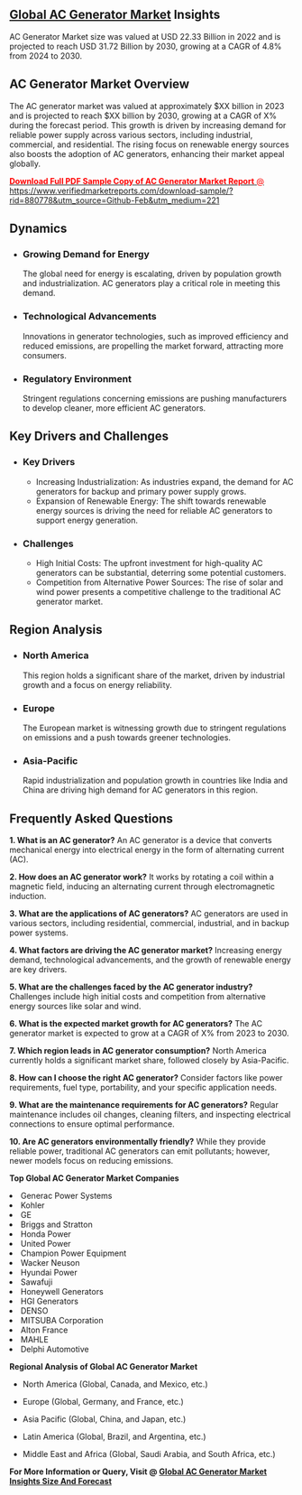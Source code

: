 <h2><a href="https://www.verifiedmarketreports.com/download-sample/?rid=880778&amp;utm_source=Github&amp;utm_medium=221" target="_blank">Global AC Generator Market</a> Insights</h2><p>AC Generator Market size was valued at USD 22.33 Billion in 2022 and is projected to reach USD 31.72 Billion by 2030, growing at a CAGR of 4.8% from 2024 to 2030.</p><p> <!DOCTYPE html> <html lang="en"> <head> <meta charset="UTF-8"> <meta name="viewport" content="width=device-width, initial-scale=1.0"> <title>AC Generator Market Overview</title> </head> <body> <h2>AC Generator Market Overview</h2> <p>The AC generator market was valued at approximately $XX billion in 2023 and is projected to reach $XX billion by 2030, growing at a CAGR of X% during the forecast period. This growth is driven by increasing demand for reliable power supply across various sectors, including industrial, commercial, and residential. The rising focus on renewable energy sources also boosts the adoption of AC generators, enhancing their market appeal globally.</p> <p><a href="#"><p><span class=""><span style="color: #ff0000;"><strong>Download Full PDF Sample Copy of AC Generator Market Report</strong> @ </span><a href="https://www.verifiedmarketreports.com/download-sample/?rid=880778&amp;utm_source=Github-Feb&amp;utm_medium=221" target="_blank">https://www.verifiedmarketreports.com/download-sample/?rid=880778&amp;utm_source=Github-Feb&amp;utm_medium=221</a></span></p></a></p> <h2>Dynamics</h2> <ul> <li><h3>Growing Demand for Energy</h3> The global need for energy is escalating, driven by population growth and industrialization. AC generators play a critical role in meeting this demand.</li> <li><h3>Technological Advancements</h3> Innovations in generator technologies, such as improved efficiency and reduced emissions, are propelling the market forward, attracting more consumers.</li> <li><h3>Regulatory Environment</h3> Stringent regulations concerning emissions are pushing manufacturers to develop cleaner, more efficient AC generators.</li> </ul> <h2>Key Drivers and Challenges</h2> <ul> <li><h3>Key Drivers</h3> <ul> <li>Increasing Industrialization: As industries expand, the demand for AC generators for backup and primary power supply grows.</li> <li>Expansion of Renewable Energy: The shift towards renewable energy sources is driving the need for reliable AC generators to support energy generation.</li> </ul> </li> <li><h3>Challenges</h3> <ul> <li>High Initial Costs: The upfront investment for high-quality AC generators can be substantial, deterring some potential customers.</li> <li>Competition from Alternative Power Sources: The rise of solar and wind power presents a competitive challenge to the traditional AC generator market.</li> </ul> </li> </ul> <h2>Region Analysis</h2> <ul> <li><h3>North America</h3> This region holds a significant share of the market, driven by industrial growth and a focus on energy reliability.</li> <li><h3>Europe</h3> The European market is witnessing growth due to stringent regulations on emissions and a push towards greener technologies.</li> <li><h3>Asia-Pacific</h3> Rapid industrialization and population growth in countries like India and China are driving high demand for AC generators in this region.</li> </ul> <h2>Frequently Asked Questions</h2> <p><strong>1. What is an AC generator?</strong> An AC generator is a device that converts mechanical energy into electrical energy in the form of alternating current (AC).</p> <p><strong>2. How does an AC generator work?</strong> It works by rotating a coil within a magnetic field, inducing an alternating current through electromagnetic induction.</p> <p><strong>3. What are the applications of AC generators?</strong> AC generators are used in various sectors, including residential, commercial, industrial, and in backup power systems.</p> <p><strong>4. What factors are driving the AC generator market?</strong> Increasing energy demand, technological advancements, and the growth of renewable energy are key drivers.</p> <p><strong>5. What are the challenges faced by the AC generator industry?</strong> Challenges include high initial costs and competition from alternative energy sources like solar and wind.</p> <p><strong>6. What is the expected market growth for AC generators?</strong> The AC generator market is expected to grow at a CAGR of X% from 2023 to 2030.</p> <p><strong>7. Which region leads in AC generator consumption?</strong> North America currently holds a significant market share, followed closely by Asia-Pacific.</p> <p><strong>8. How can I choose the right AC generator?</strong> Consider factors like power requirements, fuel type, portability, and your specific application needs.</p> <p><strong>9. What are the maintenance requirements for AC generators?</strong> Regular maintenance includes oil changes, cleaning filters, and inspecting electrical connections to ensure optimal performance.</p> <p><strong>10. Are AC generators environmentally friendly?</strong> While they provide reliable power, traditional AC generators can emit pollutants; however, newer models focus on reducing emissions.</p> </body> </html> </p><p><strong>Top Global AC Generator Market Companies</strong></p><div data-test-id=""><p><li>Generac Power Systems</li><li> Kohler</li><li> GE</li><li> Briggs and Stratton</li><li> Honda Power</li><li> United Power</li><li> Champion Power Equipment</li><li> Wacker Neuson</li><li> Hyundai Power</li><li> Sawafuji</li><li> Honeywell Generators</li><li> HGI Generators</li><li> DENSO</li><li> MITSUBA Corporation</li><li> Alton France</li><li> MAHLE</li><li> Delphi Automotive</li></p><div><strong>Regional Analysis of&nbsp;Global AC Generator Market</strong></div><ul><li dir="ltr"><p dir="ltr">North America&nbsp;(Global, Canada, and Mexico, etc.)</p></li><li dir="ltr"><p dir="ltr">Europe (Global, Germany, and France, etc.)</p></li><li dir="ltr"><p dir="ltr">Asia Pacific&nbsp;(Global, China, and Japan, etc.)</p></li><li dir="ltr"><p dir="ltr">Latin America&nbsp;(Global, Brazil, and Argentina, etc.)</p></li><li dir="ltr">Middle East and Africa&nbsp;(Global, Saudi Arabia, and South Africa, etc.)</li></ul><p><strong>For More Information or Query, Visit @&nbsp;</strong><strong><a href="https://www.verifiedmarketreports.com/product/ac-generator-market/?utm_source=Github&amp;utm_medium=221" target="_blank">Global AC Generator Market Insights Size And Forecast</a></strong></p></div>
